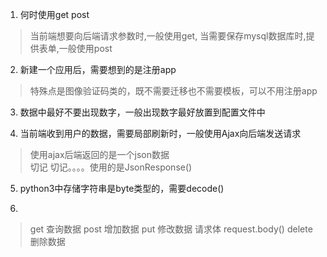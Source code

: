 1. 何时使用get  post
> 当前端想要向后端请求参数时,一般使用get,
当需要保存mysql数据库时,提供表单,一般使用post

2. 新建一个应用后，需要想到的是注册app
> 特殊点是图像验证码类的，既不需要迁移也不需要模板，可以不用注册app

3. 数据中最好不要出现数字，一般出现数字最好放置到配置文件中

4. 当前端收到用户的数据，需要局部刷新时，一般使用Ajax向后端发送请求
> 使用ajax后端返回的是一个json数据   
切记 切记。。。。使用的是JsonResponse()

5. python3中存储字符串是byte类型的，需要decode()

6. 
> get 查询数据
post 增加数据
put 修改数据    请求体  request.body()
delete 删除数据